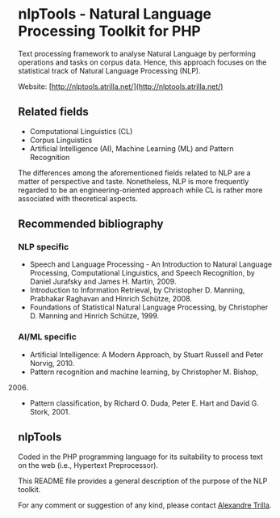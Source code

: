 nlpTools - Natural Language Processing Toolkit for PHP
======================================================

Text processing framework to analyse Natural Language by performing
operations and tasks on corpus data. Hence, this approach focuses on 
the statistical track of Natural Language Processing (NLP).

Website: [http://nlptools.atrilla.net/](http://nlptools.atrilla.net/)


Related fields
--------------

* Computational Linguistics (CL)
* Corpus Linguistics
* Artificial Intelligence (AI), Machine Learning (ML) and Pattern 
Recognition

The differences among the aforementioned fields related to NLP are a
matter of perspective and taste. Nonetheless, NLP is more frequently
regarded to be an engineering-oriented approach while CL is rather more
associated with theoretical aspects.


Recommended bibliography
------------------------

### NLP specific

* Speech and Language Processing - An Introduction to Natural Language 
Processing, Computational Linguistics, and Speech Recognition, by
Daniel Jurafsky and James H. Martin, 2009.
* Introduction to Information Retrieval, by Christopher D. Manning, 
Prabhakar Raghavan and Hinrich Schütze, 2008.
* Foundations of Statistical Natural Language Processing, by
Christopher D. Manning and Hinrich Schütze, 1999.

### AI/ML specific

* Artificial Intelligence: A Modern Approach, by Stuart Russell and 
Peter Norvig, 2010.
* Pattern recognition and machine learning, by Christopher M. Bishop,
2006.
* Pattern classification, by Richard O. Duda, Peter E. Hart and David 
G. Stork, 2001.


nlpTools
--------

Coded in the PHP programming language for its suitability to process
text on the web (i.e., Hypertext Preprocessor).

This README file provides a general description of the purpose of the
NLP toolkit.

For any comment or suggestion of any kind, please contact 
[Alexandre Trilla](mailto:alex@atrilla.net).

